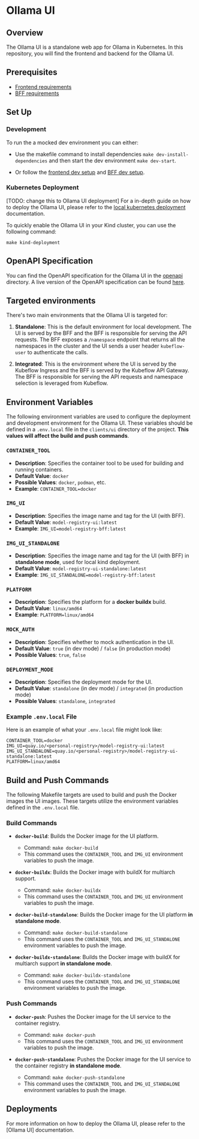 [frontend requirements]: ./frontend/docs/dev-setup.md#requirements
[BFF requirements]: ./bff/README.md#pre-requisites
[frontend dev setup]: ./frontend/docs/dev-setup.md#development
[BFF dev setup]: ./bff/README.md#development

# Ollama UI

## Overview

The Ollama UI is a standalone web app for Ollama in Kubernetes. In this repository, you will find the frontend and backend for the Ollama UI.

## Prerequisites

* [Frontend requirements]
* [BFF requirements]

## Set Up

### Development

To run the a mocked dev environment you can either:

* Use the makefile command to install dependencies `make dev-install-dependencies` and then start the dev environment `make dev-start`.

* Or follow the [frontend dev setup] and [BFF dev setup].

### Kubernetes Deployment

[TODO: change this to Ollama UI deployment]
For a in-depth guide on how to deploy the Ollama UI, please refer to the [local kubernetes deployment](./bff/docs/dev-guide.md) documentation.

To quickly enable the Ollama UI in your Kind cluster, you can use the following command:

```shell
make kind-deployment
```

## OpenAPI Specification

You can find the OpenAPI specification for the Ollama UI in the [openapi](./api/openapi) directory.
A live version of the OpenAPI specification can be found [here](https://editor.swagger.io/?url=https://raw.githubusercontent.com/samuelvl/containerd-shim-ollama/main/clients/ui/api/openapi/mod-arch.yaml).

## Targeted environments

There's two main environments that the Ollama UI is targeted for:

1. **Standalone**: This is the default environment for local development. The UI is served by the BFF and the BFF is responsible for serving the API requests. The BFF exposes a `/namespace` endpoint that returns all the namespaces in the cluster and the UI sends a user header `kubeflow-user` to authenticate the calls.

2. **Integrated**: This is the environment where the UI is served by the Kubeflow Ingress and the BFF is served by the Kubeflow API Gateway. The BFF is responsible for serving the API requests and namespace selection is leveraged from Kubeflow.

## Environment Variables

The following environment variables are used to configure the deployment and development environment for the Ollama UI. These variables should be defined in a `.env.local` file in the `clients/ui` directory of the project. **This values will affect the build and push commands**.

### `CONTAINER_TOOL`

* **Description**: Specifies the container tool to be used for building and running containers.
* **Default Value**: `docker`
* **Possible Values**: `docker`, `podman`, etc.
* **Example**: `CONTAINER_TOOL=docker`

### `IMG_UI`

* **Description**: Specifies the image name and tag for the UI (with BFF).
* **Default Value**: `model-registry-ui:latest`
* **Example**: `IMG_UI=model-registry-bff:latest`

### `IMG_UI_STANDALONE`

* **Description**: Specifies the image name and tag for the UI (with BFF) in **standalone mode**, used for local kind deployment.
* **Default Value**: `model-registry-ui-standalone:latest`
* **Example**: `IMG_UI_STANDALONE=model-registry-bff:latest`

### `PLATFORM`

* **Description**: Specifies the platform for a **docker buildx** build.
* **Default Value**: `linux/amd64`
* **Example**: `PLATFORM=linux/amd64`

### `MOCK_AUTH`

* **Description**: Specifies whether to mock authentication in the UI.
* **Default Value**: `true` (in dev mode) / `false` (in production mode)
* **Possible Values**: `true`, `false`

### `DEPLOYMENT_MODE`

* **Description**: Specifies the deployment mode for the UI.
* **Default Value**: `standalone` (in dev mode) / `integrated` (in production mode)
* **Possible Values**: `standalone`, `integrated`

### Example `.env.local` File

Here is an example of what your `.env.local` file might look like:

```shell
CONTAINER_TOOL=docker
IMG_UI=quay.io/<personal-registry>/model-registry-ui:latest
IMG_UI_STANDALONE=quay.io/<personal-registry>/model-registry-ui-standalone:latest
PLATFORM=linux/amd64
```

## Build and Push Commands

The following Makefile targets are used to build and push the Docker images the UI images. These targets utilize the environment variables defined in the `.env.local` file.

### Build Commands

* **`docker-build`**: Builds the Docker image for the UI platform.
  * Command: `make docker-build`
  * This command uses the `CONTAINER_TOOL` and `IMG_UI` environment variables to push the image.

* **`docker-buildx`**: Builds the Docker image with buildX for multiarch support.
  * Command: `make docker-buildx`
  * This command uses the `CONTAINER_TOOL` and `IMG_UI` environment variables to push the image.

* **`docker-build-standalone`**: Builds the Docker image for the UI platform **in standalone mode**.
  * Command: `make docker-build-standalone`
  * This command uses the `CONTAINER_TOOL` and `IMG_UI_STANDALONE` environment variables to push the image.

* **`docker-buildx-standalone`**: Builds the Docker image with buildX for multiarch support **in standalone mode**.
  * Command: `make docker-buildx-standalone`
  * This command uses the `CONTAINER_TOOL` and `IMG_UI_STANDALONE` environment variables to push the image.

### Push Commands

* **`docker-push`**: Pushes the Docker image for the UI service to the container registry.
  * Command: `make docker-push`
  * This command uses the `CONTAINER_TOOL` and `IMG_UI` environment variables to push the image.

* **`docker-push-standalone`**: Pushes the Docker image for the UI service to the container registry **in standalone mode**.
  * Command: `make docker-push-standalone`
  * This command uses the `CONTAINER_TOOL` and `IMG_UI_STANDALONE` environment variables to push the image.

## Deployments

For more information on how to deploy the Ollama UI, please refer to the [Ollama UI] documentation.
